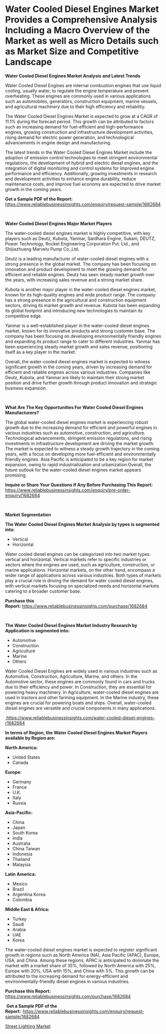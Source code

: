 <p><h1>Water Cooled Diesel Engines Market Provides a Comprehensive Analysis Including a Macro Overview of the Market as well as Micro Details such as Market Size and Competitive Landscape</h1></p><p><strong>Water Cooled Diesel Engines Market Analysis and Latest Trends</strong></p>
<p><p>Water Cooled Diesel Engines are internal combustion engines that use liquid cooling, usually water, to regulate the engine temperature and prevent overheating. These engines are commonly used in various applications such as automobiles, generators, construction equipment, marine vessels, and agricultural machinery due to their high efficiency and reliability.</p><p>The Water Cooled Diesel Engines Market is expected to grow at a CAGR of 11.1% during the forecast period. This growth can be attributed to factors such as increasing demand for fuel-efficient and high-performance engines, growing construction and infrastructure development activities, rising demand for electric power generation, and technological advancements in engine design and manufacturing.</p><p>The latest trends in the Water Cooled Diesel Engines Market include the adoption of emission control technologies to meet stringent environmental regulations, the development of hybrid and electric diesel engines, and the integration of digital monitoring and control systems for improved engine performance and efficiency. Additionally, growing investments in research and development activities to enhance engine durability, reduce maintenance costs, and improve fuel economy are expected to drive market growth in the coming years.</p></p>
<p><strong>Get a Sample PDF of the Report:&nbsp;</strong> <a href="https://www.reliablebusinessinsights.com/enquiry/request-sample/1682684">https://www.reliablebusinessinsights.com/enquiry/request-sample/1682684</a></p>
<p>&nbsp;</p>
<p><strong>Water Cooled Diesel Engines Major Market Players</strong></p>
<p><p>The water-cooled diesel engines market is highly competitive, with key players such as Deutz, Kubota, Yanmar, Sardhara Engine, Sukani, DEUTZ, Power Technology, Rocket Engineering Corporation Pvt. Ltd., and Shijiazhuang Marvelu Pump Co.,Ltd.</p><p>Deutz is a leading manufacturer of water-cooled diesel engines with a strong presence in the global market. The company has been focusing on innovation and product development to meet the growing demand for efficient and reliable engines. Deutz has seen steady market growth over the years, with increasing sales revenue and a strong market share.</p><p>Kubota is another major player in the water-cooled diesel engines market, known for its high-quality engines and wide product range. The company has a strong presence in the agricultural and construction equipment sectors, driving its market growth and revenue. Kubota has been expanding its global footprint and introducing new technologies to maintain its competitive edge.</p><p>Yanmar is a well-established player in the water-cooled diesel engines market, known for its innovative products and strong customer base. The company has been focusing on developing environmentally friendly engines and expanding its product range to cater to different industries. Yanmar has been experiencing steady market growth and sales revenue, positioning itself as a key player in the market.</p><p>Overall, the water-cooled diesel engines market is expected to witness significant growth in the coming years, driven by increasing demand for efficient and reliable engines across various industries. Companies like Deutz, Kubota, and Yanmar are likely to maintain their strong market position and drive further growth through product innovation and strategic business expansion.</p></p>
<p>&nbsp;</p>
<p><strong>What Are The Key Opportunities For Water Cooled Diesel Engines Manufacturers?</strong></p>
<p><p>The global water-cooled diesel engines market is experiencing robust growth due to the increasing demand for efficient and powerful engines in various industries such as automotive, construction, and agriculture. Technological advancements, stringent emission regulations, and rising investments in infrastructure development are driving the market growth. The market is expected to witness a steady growth trajectory in the coming years, with a focus on developing more fuel-efficient and environmentally friendly engines. Asia Pacific is anticipated to be a key region for market expansion, owing to rapid industrialization and urbanization.Overall, the future outlook for the water-cooled diesel engines market appears promising.</p></p>
<p><strong>Inquire or Share Your Questions If Any Before Purchasing This Report:</strong> <a href="https://www.reliablebusinessinsights.com/enquiry/pre-order-enquiry/1682684">https://www.reliablebusinessinsights.com/enquiry/pre-order-enquiry/1682684</a></p>
<p>&nbsp;</p>
<p><strong>Market Segmentation</strong></p>
<p><strong>The Water Cooled Diesel Engines Market Analysis by types is segmented into:</strong></p>
<p><ul><li>Vertical</li><li>Horizontal</li></ul></p>
<p><p>Water cooled diesel engines can be categorized into two market types: vertical and horizontal. Vertical markets refer to specific industries or sectors where the engines are used, such as agriculture, construction, or marine applications. Horizontal markets, on the other hand, encompass a wider range of applications across various industries. Both types of markets play a crucial role in driving the demand for water cooled diesel engines, with vertical markets focusing on specialized needs and horizontal markets catering to a broader customer base.</p></p>
<p><strong>Purchase this Report:&nbsp;</strong><a href="https://www.reliablebusinessinsights.com/purchase/1682684">https://www.reliablebusinessinsights.com/purchase/1682684</a></p>
<p>&nbsp;</p>
<p><strong>The Water Cooled Diesel Engines Market Industry Research by Application is segmented into:</strong></p>
<p><ul><li>Automotive</li><li>Construction</li><li>Agriculture</li><li>Marine</li><li>Others</li></ul></p>
<p><p>Water Cooled Diesel Engines are widely used in various industries such as Automotive, Construction, Agriculture, Marine, and others. In the Automotive sector, these engines are commonly found in cars and trucks due to their efficiency and power. In Construction, they are essential for powering heavy machinery. In Agriculture, water-cooled diesel engines are used in tractors and other farming equipment. In the Marine industry, these engines are crucial for powering boats and ships. Overall, water-cooled diesel engines are versatile and crucial components in many applications.</p></p>
<p><a href="https://www.reliablebusinessinsights.com/water-cooled-diesel-engines-r1682684">&nbsp;https://www.reliablebusinessinsights.com/water-cooled-diesel-engines-r1682684</a></p>
<p><strong>In terms of Region, the Water Cooled Diesel Engines Market Players available by Region are:</strong></p>
<p>
    <p> <strong> North America: </strong>
        <ul>
            <li>United States</li>
            <li>Canada</li>
        </ul>
        </p> 
    <p> <strong> Europe: </strong>
        <ul>
            <li>Germany</li>
            <li>France</li>
            <li>U.K.</li>
            <li>Italy</li>
            <li>Russia</li>
        </ul>
        </p> 
    <p> <strong> Asia-Pacific: </strong>
        <ul>
            <li>China</li>
            <li>Japan</li>
            <li>South Korea</li>
            <li>India</li>
            <li>Australia</li>
            <li>China Taiwan</li>
            <li>Indonesia</li>
            <li>Thailand</li>
            <li>Malaysia</li>
        </ul>
        </p> 
    <p> <strong> Latin America: </strong>
        <ul>
            <li>Mexico</li>
            <li>Brazil</li>
            <li>Argentina Korea</li>
            <li>Colombia</li>
        </ul>
        </p> 
    <p> <strong> Middle East & Africa: </strong>
        <ul>
            <li>Turkey</li>
            <li>Saudi</li>
            <li>Arabia</li>
            <li>UAE</li>
            <li>Korea</li>
        </ul>
    </p>
    </p>
<p><p>The water-cooled diesel engines market is expected to register significant growth in regions such as North America (NA), Asia Pacific (APAC), Europe, USA, and China. Among these regions, APAC is anticipated to dominate the market with a market share of 35%, followed by North America with 25%, Europe with 20%, USA with 15%, and China with 5%. This growth can be attributed to the increasing demand for energy-efficient and environmentally-friendly diesel engines in various industries.</p></p>
<p><strong>Purchase this Report: </strong><a href="https://www.reliablebusinessinsights.com/purchase/1682684">https://www.reliablebusinessinsights.com/purchase/1682684</a></p>
<p>&nbsp;<strong>Get a Sample PDF of the Report:&nbsp;&nbsp;</strong><a href="https://www.reliablebusinessinsights.com/enquiry/request-sample/1682684">https://www.reliablebusinessinsights.com/enquiry/request-sample/1682684</a></p>
<p><strong></strong></p>
<p><p><a href="https://github.com/ZackaryHalvorson2023/Market-Research-Report-List-2/blob/main/street-lighting-market.md">Street Lighting Market</a></p></p>